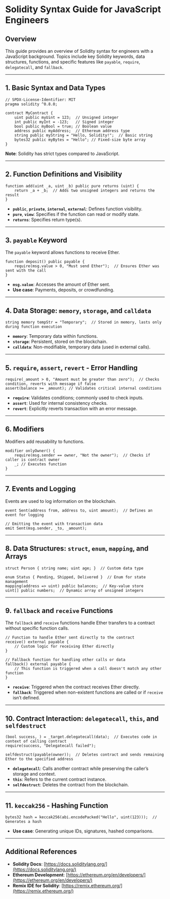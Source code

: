 
# Solidity Syntax Guide for JavaScript Engineers

## Overview
This guide provides an overview of Solidity syntax for engineers with a JavaScript background. Topics include key Solidity keywords, data structures, functions, and specific features like `payable`, `require`, `delegatecall`, and `fallback`.

---

## 1. Basic Syntax and Data Types
```solidity
// SPDX-License-Identifier: MIT
pragma solidity ^0.8.0;

contract MyContract {
    uint public myUint = 123;  // Unsigned integer
    int public myInt = -123;   // Signed integer
    bool public myBool = true; // Boolean value
    address public myAddress;  // Ethereum address type
    string public myString = "Hello, Solidity!";  // Basic string
    bytes32 public myBytes = "Hello"; // Fixed-size byte array
}
```
**Note**: Solidity has strict types compared to JavaScript.

---

## 2. Function Definitions and Visibility
```solidity
function add(uint _a, uint _b) public pure returns (uint) {
    return _a + _b;  // Adds two unsigned integers and returns the result
}
```
- **`public`**, **`private`**, **`internal`**, **`external`**: Defines function visibility.
- **`pure`**, **`view`**: Specifies if the function can read or modify state.
- **`returns`**: Specifies return type(s).

---

## 3. `payable` Keyword
The `payable` keyword allows functions to receive Ether.
```solidity
function deposit() public payable {
    require(msg.value > 0, "Must send Ether");  // Ensures Ether was sent with the call
}
```
- **`msg.value`**: Accesses the amount of Ether sent.
- **Use case**: Payments, deposits, or crowdfunding.

---

## 4. Data Storage: `memory`, `storage`, and `calldata`
```solidity
string memory tempStr = "Temporary";  // Stored in memory, lasts only during function execution
```
- **`memory`**: Temporary data within functions.
- **`storage`**: Persistent, stored on the blockchain.
- **`calldata`**: Non-modifiable, temporary data (used in external calls).

---

## 5. `require`, `assert`, `revert` - Error Handling
```solidity
require(_amount > 0, "Amount must be greater than zero");  // Checks condition, reverts with message if false
assert(balance >= _amount); // Validates critical internal conditions
```
- **`require`**: Validates conditions; commonly used to check inputs.
- **`assert`**: Used for internal consistency checks.
- **`revert`**: Explicitly reverts transaction with an error message.

---

## 6. Modifiers
Modifiers add reusability to functions.
```solidity
modifier onlyOwner() {
    require(msg.sender == owner, "Not the owner");  // Checks if caller is contract owner
    _; // Executes function
}
```

---

## 7. Events and Logging
Events are used to log information on the blockchain.
```solidity
event Sent(address from, address to, uint amount);  // Defines an event for logging

// Emitting the event with transaction data
emit Sent(msg.sender, _to, _amount);
```

---

## 8. Data Structures: `struct`, `enum`, `mapping`, and Arrays
```solidity
struct Person { string name; uint age; }  // Custom data type

enum Status { Pending, Shipped, Delivered }  // Enum for state management
mapping(address => uint) public balances;  // Key-value store
uint[] public numbers;  // Dynamic array of unsigned integers
```

---

## 9. `fallback` and `receive` Functions
The `fallback` and `receive` functions handle Ether transfers to a contract without specific function calls.

```solidity
// Function to handle Ether sent directly to the contract
receive() external payable {
    // Custom logic for receiving Ether directly
}

// Fallback function for handling other calls or data
fallback() external payable {
    // This function is triggered when a call doesn't match any other function
}
```
- **`receive`**: Triggered when the contract receives Ether directly.
- **`fallback`**: Triggered when non-existent functions are called or if `receive` isn’t defined.

---

## 10. Contract Interaction: `delegatecall`, `this`, and `selfdestruct`
```solidity
(bool success, ) = _target.delegatecall(data);  // Executes code in context of calling contract
require(success, "Delegatecall failed");

selfdestruct(payable(owner));  // Deletes contract and sends remaining Ether to the specified address
```
- **`delegatecall`**: Calls another contract while preserving the caller’s storage and context.
- **`this`**: Refers to the current contract instance.
- **`selfdestruct`**: Deletes the contract from the blockchain.

---

## 11. `keccak256` - Hashing Function
```solidity
bytes32 hash = keccak256(abi.encodePacked("Hello", uint(123)));  // Generates a hash
```
- **Use case**: Generating unique IDs, signatures, hashed comparisons.

---

## Additional References
- **Solidity Docs**: [https://docs.soliditylang.org/](https://docs.soliditylang.org/)
- **Ethereum Development**: [https://ethereum.org/en/developers/](https://ethereum.org/en/developers/)
- **Remix IDE for Solidity**: [https://remix.ethereum.org/](https://remix.ethereum.org/)
